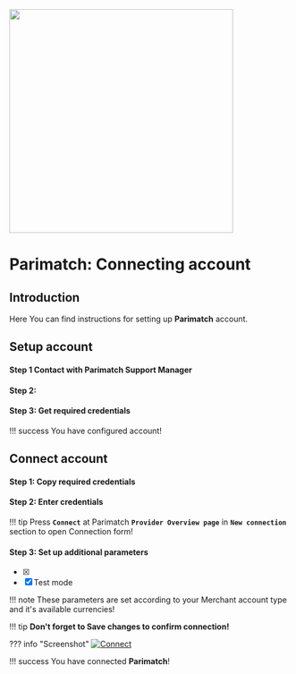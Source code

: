 <img src="https://static.openfintech.io/payment_providers/parimatch/logo.svg?w=400" width="400px">

# Parimatch: Connecting account

## Introduction

Here You can find  instructions for setting up **Parimatch**  account.

## Setup account

#### Step 1 Contact with Parimatch Support Manager


#### Step 2: 



#### Step 3: Get required credentials


!!! success
    You have configured account!




## Connect account

#### Step 1: Copy required credentials


#### Step 2: Enter credentials


!!! tip
    Press **```Connect```** at Parimatch **```Provider Overview page```** in **```New connection```** section to open Connection form!


#### Step 3: Set up additional parameters 

- [x] 
- [x] Test mode

!!! note
    These parameters are set according to your Merchant account type and it's available currencies!

!!! tip
    **Don't forget to Save changes to confirm connection!**

??? info "Screenshot"
    [![Connect](images/parimatch-step_connect.png)](images/parimatch-step_connect.png)


!!! success
    You have connected **Parimatch**!